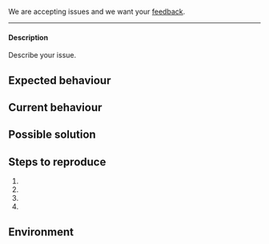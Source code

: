 
We are accepting issues and we want your [feedback](https://github.com/spatialos/UnityGDK/blob/master/README.md#give-us-feedback).

-------

#### Description
Describe your issue.

## Expected behaviour
<!--- Tell us what should happen. -->

## Current behaviour
<!--- Tell us what happens instead of the expected behaviour. -->

## Possible solution
<!--- This is not obligatory but if you have a preference, please suggest a fix for the bug. -->

## Steps to reproduce
<!--- Provide an unambiguous set of steps to reproduce this bug. Include code snippets if relevant. -->
1.
2.
3.
4.

## Environment
<!--- What were you trying to accomplish? -->
<!--- Please include your spatial diagnose output in full. -->
<!--- Please detail your OS & Unity versions. -->

<!--- Provide a general summary of the issue in the title field above. -->
